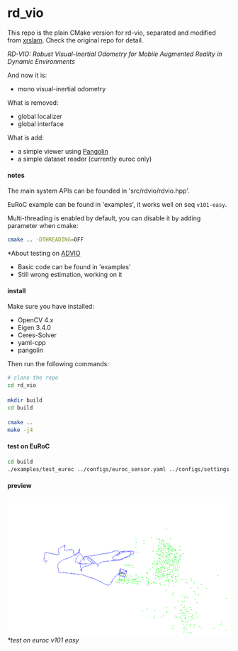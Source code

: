 # rd_vio

This repo is the plain CMake version for rd-vio, separated and modified from [xrslam](https://github.com/openxrlab/xrslam). Check the original repo for detail.

*RD-VIO: Robust Visual-Inertial Odometry for Mobile Augmented Reality in Dynamic Environments*

And now it is:
- mono visual-inertial odometry

What is removed:
- global localizer
- global interface

What is add:
- a simple viewer using [Pangolin](https://github.com/stevenlovegrove/Pangolin)
- a simple dataset reader (currently euroc only)

#### notes
The main system APIs can be founded in 'src/rdvio/rdvio.hpp'.

EuRoC example can be found in 'examples', it works well on seq `v101-easy`.

Multi-threading is enabled by default, you can disable it by adding parameter when cmake:
```sh
cmake .. -DTHREADING=OFF
```


\*About testing on [ADVIO](https://github.com/AaltoVision/ADVIO)
- Basic code can be found in 'examples'
- Still wrong estimation, working on it


#### install
Make sure you have installed:
- OpenCV 4.x
- Eigen 3.4.0
- Ceres-Solver
- yaml-cpp
- pangolin

Then run the following commands:
```sh
# clone the repo
cd rd_vio

mkdir build
cd build

cmake ..
make -j4
```

#### test on EuRoC
```sh
cd build
./examples/test_euroc ../configs/euroc_sensor.yaml ../configs/settings.yaml $/path/to/euroc/mav0
```

#### preview
![preview](preview.png)  
*\*test on euroc v101 easy*
